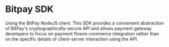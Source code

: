 # Bitpay SDK
Using the BitPay NodeJS client. This SDK provides a convenient abstraction of BitPay's cryptographically-secure API and allows payment gateway developers to focus on payment flow/e-commerce integration rather than on the specific details of client-server interaction using the API.
